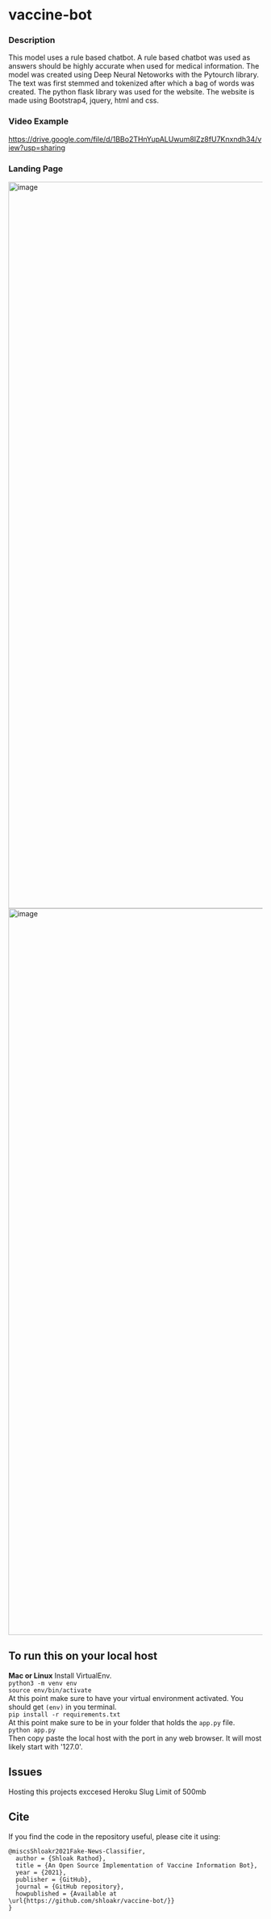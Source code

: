 # vaccine-bot

### Description 
This model uses a rule based chatbot. A rule based chatbot was used as answers should be highly accurate when used for medical information. The model was created using Deep Neural Netoworks with the Pytourch library. The text was first stemmed and tokenized after which a bag of words was created. The python flask library was used for the website. The website is made using Bootstrap4, jquery, html and css.

### Video Example
https://drive.google.com/file/d/1BBo2THnYupALUwum8IZz8fU7Knxndh34/view?usp=sharing

### Landing Page

<img width="1440" alt="image" src="https://user-images.githubusercontent.com/70055735/122668168-7750fb80-d1d4-11eb-8679-fbbb3e48caaf.png">

<img width="1440" alt="image" src="https://user-images.githubusercontent.com/70055735/122668202-a5ced680-d1d4-11eb-9275-aa386dcd2d4e.png">



## To run this on your local host
**Mac or Linux**
Install VirtualEnv.<br/>
```python3 -m venv env```<br/>
```source env/bin/activate```<br/>
At this point make sure to have your virtual environment activated. You should get ```(env)``` in you terminal.<br/>
```pip install -r requirements.txt```<br/>
At this point make sure to be in your folder that holds the ```app.py``` file.<br/>
```python app.py```<br/>
Then copy paste the local host with the port in any web browser. It will most likely start with '127.0'.

## Issues
Hosting this projects exccesed Heroku Slug Limit of 500mb

## Cite
If you find the code in the repository useful, please cite it using:
```
@miscsShloakr2021Fake-News-Classifier,
  author = {Shloak Rathod},
  title = {An Open Source Implementation of Vaccine Information Bot},
  year = {2021},
  publisher = {GitHub},
  journal = {GitHub repository},
  howpublished = {Available at \url{https://github.com/shloakr/vaccine-bot/}}
}
```
